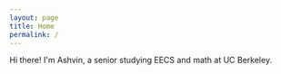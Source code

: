 ```yaml
---
layout: page
title: Home
permalink: /
---
```


Hi there! I'm Ashvin, a senior studying EECS and math at UC Berkeley.
